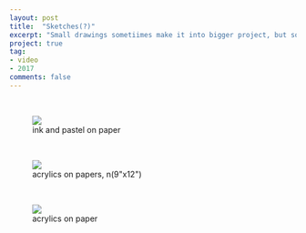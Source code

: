 ```yaml
---
layout: post
title:  "Sketches(?)"
excerpt: "Small drawings sometiimes make it into bigger project, but sometimes just go to trash can."
project: true
tag:
- video
- 2017
comments: false
---
```

<br>


<figure>
	<a href="https://drive.google.com/uc?id=13CmRUj0AP9W5XbRP5WxTjBQIQdNcatty" class="image-popup"><img src="https://drive.google.com/uc?id=13CmRUj0AP9W5XbRP5WxTjBQIQdNcatty"></a>
	<figcaption> ink and pastel on paper </figcaption>
</figure>

<br>

<figure>
	<a href="https://drive.google.com/uc?id=1EzdhZBnHJyeVURbHo3eRcKYZJ2nudy-y" class="image-popup"><img src="https://drive.google.com/uc?id=1EzdhZBnHJyeVURbHo3eRcKYZJ2nudy-y"></a>
	<figcaption> acrylics on papers, n(9"x12") </figcaption>
</figure>

<br>

<figure>
	<a href="https://drive.google.com/uc?id=1GAvnVbwTMAw2K-gG3j9L82caiSmBxrVL" class="image-popup"><img src="https://drive.google.com/uc?id=1GAvnVbwTMAw2K-gG3j9L82caiSmBxrVL"></a>
	<figcaption> acrylics on paper </figcaption>
</figure>

